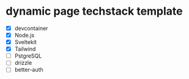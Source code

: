 # dynamic page techstack template

- [x] devcontainer
- [x] Node.js
- [x] Sveltekit
- [x] Tailwind
- [ ] PstgreSQL
- [ ] drizzle
- [ ] better-auth